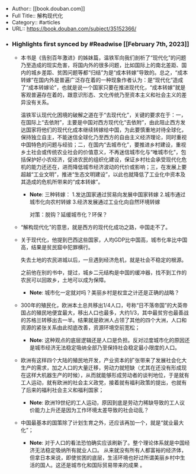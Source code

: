- Author:: [[book.douban.com]]
- Full Title:: 解构现代化
- Category:: #articles
- URL:: https://book.douban.com/subject/35152366/
- ### Highlights first synced by #Readwise [[February 7th, 2023]]
    - 本书是《告别百年激进》的姊妹篇，温铁军向我们剖析了“现代化”的问题乃至造成的现实危害，将国内外的很多问题，比如国际上的南北差距、国内的城乡差距、贫困问题等都“归结”为是“成本转嫁”导致的。总之，“成本转嫁”在国内外是普遍广泛存在着的一种现象作者认为：是“现代化”造成了“成本转嫁论”，也就是说一个国家只要在推进现代化，“成本转嫁”就是客观普遍存在着的，跟意识形态、文化传统乃至资本主义和社会主义的差异没有关系。
      
       温铁军认现代化困境的破解之道在于“去现代化”，关键的要求在于：一，在国际上“去依附”，主要是中国对西方现代化“去依附”，由此阻止西方发达国家将他们的现代化成本继续转嫁给中国，为此要慎重地对待全球化，保持独立自主，不能迷信全球化乃至西方的自由主义经济理论，同时重视中国特色的问题与经验；二，在国内“去城市化”，要推进乡村建设，重视乡土社会或传统农业社会的价值意义，不再迷信城市化与“唯城市化”，包括保护好小农经济，促进农民的组织化建设，保证乡村社会承受现代化危机的能力还还在，进而降低城市经济波动的代价或影响；三，在发展上要超越“工业文明”，推进“生态文明建设”，以此也就降低了工业化中资本及其造成的危机所带来的“成本转嫁”。
        - **Note**: 三种转嫁：
          1.发达国家通过贸易向发展中国家转嫁
          2.城市通过城市化向农村转嫁
          3.经济发展通过工业化向自然环境转嫁
          
          对策：脱钩？延缓城市化？环保？
    - “解构现代化”的意思，就是西方的现代化成功之路，中国走不了。
    - 关于现代化，他提到巴西这些国家，人均GDP比中国高，城市化率比中国高，结果是贫民窟中犯罪横行。
      
      失去土地的农民进城以后，一旦遇到经济危机，就是社会不稳定的根源。
      
      之前他在别的书中，提过，城乡二元结构是中国的缓冲器，找不到工作的农民可以回故乡，土地可以成为保障。
        - **Note**: 城市化一定就对吗？美丽乡村是权宜之计还是正确的战略？
    - 300年的殖民化，欧洲本土总共移出1/4人口，号称“日不落帝国”的大英帝国占的殖民地便宜最大，移出人口也最多，大约1/3，其中最贫穷也最善战的苏格兰转移出去一半。结果就是欧洲人占领了其他的四个大洲，人口和资源的紧张关系由此彻底改善，资源环境空前宽松；
        - **Note**: 这种观点的底层逻辑还是人口是负担。反对过度城市化的原因还是城市经济无法稳定吸纳全部乃至保持社会稳定最小限度的人口。
    - 欧洲有这样四个大陆的殖民地开发，产业资本的扩张带来了发展社会化大生产的需求，加之人口的大量迁移，劳动力就短缺（尤其在还没有形成现在这样大机器生产的时候），从而就能够形成劳动者的谈判地位，于是就有工人运动，就有欧洲的社会主义政党，接着就有福利政策的提出，也就有了后来的福利社会主义和福利国家；
        - **Note**: 欧洲19世纪的工人运动，原因到底是劳动力稀缺导致的工人议价能力上升还是因为工作环境太差导致的社会动乱？
    - 中国最基本的国策除了计划生育之外，还应该再加一个，就是“就业最大化”；
        - **Note**: 对于人口的看法恐怕确实应该刷新了。整个理论体系就是中国经济无法稳定吸纳所有就业人口。
          从来就没有所有人都富裕的经济体，但拿日本来说，即使贫困的底层，生活环境也好过所谓美丽乡村中生活的国人。这还是城市化和国际贸易带来的成果 。
